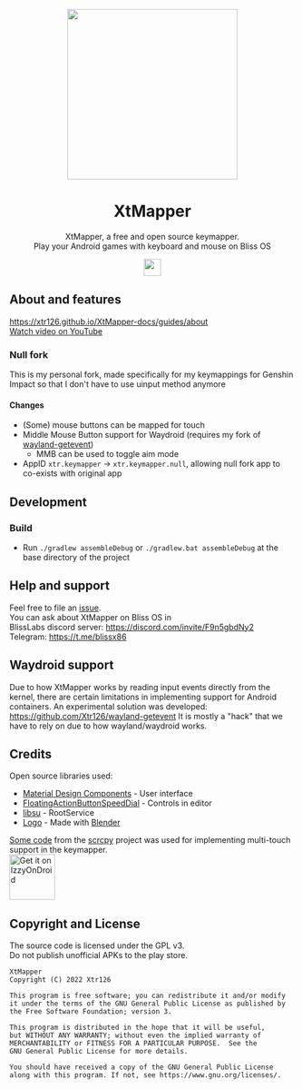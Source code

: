<p align="center">
<a href="#" target="_blank"><img src="https://github.com/Xtr126/XtMapper/assets/80520774/2093a10b-f63f-4687-a4c9-d803f66d4e82" width="300px" height="300px"/></a>
</p>

<h1 align="center">
  XtMapper
</h1>
<p align="center">
  XtMapper, a free and open source keymapper. <br>
  Play your Android games with keyboard and mouse on Bliss OS <br>
</p>

<p align="center">
  <a href="https://github.com/Xtr126/XtMapper/releases">
     <img src="https://img.shields.io/github/downloads/Xtr126/XtMapper/total.svg?style=for-the-badge&logo=android" height="30px"/>
  </a>
 </p>

## About and features
https://xtr126.github.io/XtMapper-docs/guides/about  
[Watch video on YouTube](https://www.youtube.com/watch?v=Slcu43xBV3M)  

### Null fork
This is my personal fork, made specifically for my keymappings for Genshin Impact so that I don't have to use uinput method anymore

#### Changes
- (Some) mouse buttons can be mapped for touch
- Middle Mouse Button support for Waydroid (requires my fork of [wayland-getevent](https://github.com/null2264/wayland-getevent))
  - MMB can be used to toggle aim mode
- AppID `xtr.keymapper` -> `xtr.keymapper.null`, allowing null fork app to co-exists with original app

## Development

### Build
- Run `./gradlew assembleDebug` or `./gradlew.bat assembleDebug` at the base directory of the project 

## Help and support
Feel free to file an [issue](https://github.com/Xtr126/XtMapper/issues).  
You can ask about XtMapper on Bliss OS in  
BlissLabs discord server: https://discord.com/invite/F9n5gbdNy2  
Telegram: https://t.me/blissx86

## Waydroid support
Due to how XtMapper works by reading input events directly from the kernel, there are certain limitations in implementing support for Android containers. 
An experimental solution was developed: https://github.com/Xtr126/wayland-getevent 
It is mostly a "hack" that we have to rely on due to how wayland/waydroid works.  

## Credits
Open source libraries used:

- [Material Design Components](https://github.com/material-components/material-components-android) - User interface
- [FloatingActionButtonSpeedDial](https://github.com/leinardi/FloatingActionButtonSpeedDial) - Controls in editor
- [libsu](https://github.com/topjohnwu/libsu) - RootService  
- [Logo](https://github.com/Xtr126/XtMapper/assets/80520774/2093a10b-f63f-4687-a4c9-d803f66d4e82) - Made with [Blender](https://www.blender.org/)

[Some code](./app/src/main/java/com/genymobile/scrcpy) from the [scrcpy](https://github.com/Genymobile/scrcpy) project was used for implementing multi-touch support in the keymapper.  
[<img src="https://gitlab.com/IzzyOnDroid/repo/-/raw/master/assets/IzzyOnDroid.png"
     alt="Get it on IzzyOnDroid"
     height="80">](https://apt.izzysoft.de/fdroid/index/apk/xtr.keymapper)
## Copyright and License
The source code is licensed under the GPL v3.  
Do not publish unofficial APKs to the play store. 
```
XtMapper
Copyright (C) 2022 Xtr126

This program is free software; you can redistribute it and/or modify
it under the terms of the GNU General Public License as published by
the Free Software Foundation; version 3.

This program is distributed in the hope that it will be useful,
but WITHOUT ANY WARRANTY; without even the implied warranty of
MERCHANTABILITY or FITNESS FOR A PARTICULAR PURPOSE.  See the
GNU General Public License for more details.

You should have received a copy of the GNU General Public License 
along with this program. If not, see https://www.gnu.org/licenses/.
```

